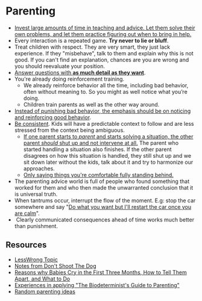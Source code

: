 # Parenting

- [Invest large amounts of time in teaching and advice. Let them solve their own problems, and let them practice figuring out when to bring in help.](https://www.lesswrong.com/posts/FKB7iEergZaC7PvQf/growing-independence)
- Every interaction is a repeated game. **Try never to lie or bluff**.
- Treat children with respect. They are very smart, they just lack experience. If they "misbehave", talk to them and explain why this is not good. If you can't find an explanation, chances are you are wrong and you should reevaluate your position.
- [Answer questions with **as much detail as they want**](https://www.lesswrong.com/posts/8gapy2nLy4wysXSGL/parenting-rules).
- You're already doing reinforcement training.
	- We already reinforce behavior all the time, including bad behavior, often without meaning to. So you might as well notice what you’re doing.
	- Children train parents as well as the other way around.
- [Instead of punishing bad behavior, the emphasis should be on noticing and reinforcing good behavior](https://www.lesswrong.com/posts/Cf2xxC3Yx9g6w7yXN/notes-from-don-t-shoot-the-dog).
- [Be consistent](https://www.jefftk.com/p/predictable-parenting). Kids will have a predictable context to follow and are less stressed from the context being ambiguous.
	- [If one parent starts to _parent_ and starts solving a situation, the other parent _should_ shut up and not intervene at all.](https://www.lesswrong.com/posts/BfP42fcnuMovbu5fe/grandpa-has-different-rules) The parent who started handling a situation also finishes. If the other parent disagrees on how this situation is handled, they still shut up and we sit down later without the kids, talk about it and try to harmonize our approaches.
	- [Only saying things you're comfortable fully standing behind.](https://www.jefftk.com/p/how-to-parent-more-predictably)
- The parenting advice world is full of people who found something that worked for them and who then made the unwarranted conclusion that it is universal truth.
- When tantrums occur, interrupt the flow of the moment. E.g: stop the car somewhere and say "[Do what you want but I'll restart the car once you are calm](https://news.ycombinator.com/item?id=31204423)".
-  Clearly communicated consequences ahead of time works much better than punishment.

## Resources
- [LessWrong Topic](https://www.lesswrong.com/tag/parenting)
- [Notes from Don't Shoot The Dog](https://www.lesswrong.com/posts/Cf2xxC3Yx9g6w7yXN/notes-from-don-t-shoot-the-dog)
- [Reasons why Babies Cry in the First Three Months, How to Tell Them Apart, and What to Do](https://probablydance.com/2022/02/19/reasons-why-babies-cry-in-the-first-three-months-how-to-tell-them-apart-and-what-to-do/)
- [Experiences in applying "The Biodeterminist's Guide to Parenting"](https://www.lesswrong.com/posts/PAYMMgPi2L3MPP967/experiences-in-applying-the-biodeterminist-s-guide-to-1)
- [Random parenting ideas](https://www.lesswrong.com/posts/6vPvpTZTBqe6evmKL/some-random-parenting-ideas)